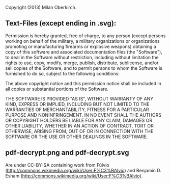 Copyright (2013) Milan Oberkirch.

Text-Files (except ending in .svg):
----------------------------------

Permission is hereby granted, free of charge, to any person (except persons
working on behalf of the military, a military organizations or organizations
promoting or manufacturing firearms or explosive weapons) obtaining a copy of
this software and associated documentation files (the "Software"), to deal in
the Software without restriction, including without limitation the rights to
use, copy, modify, merge, publish, distribute, sublicense, and/or sell copies
of the Software, and to permit persons to whom the Software is furnished to do
so, subject to the following conditions:

The above copyright notice and this permission notice shall be included in
all copies or substantial portions of the Software.

THE SOFTWARE IS PROVIDED "AS IS", WITHOUT WARRANTY OF ANY KIND, EXPRESS OR
IMPLIED, INCLUDING BUT NOT LIMITED TO THE WARRANTIES OF MERCHANTABILITY,
FITNESS FOR A PARTICULAR PURPOSE AND NONINFRINGEMENT. IN NO EVENT SHALL THE
AUTHORS OR COPYRIGHT HOLDERS BE LIABLE FOR ANY CLAIM, DAMAGES OR OTHER
LIABILITY, WHETHER IN AN ACTION OF CONTRACT, TORT OR OTHERWISE, ARISING FROM,
OUT OF OR IN CONNECTION WITH THE SOFTWARE OR THE USE OR OTHER DEALINGS IN THE
SOFTWARE.

pdf-decrypt.png and pdf-decrypt.svg
-----------------------------------

Are under CC-BY-SA containing work from Fúlvio
(http://commons.wikimedia.org/wiki/User:F%C3%BAlvio) and Benjamin D. Esham
(http://commons.wikimedia.org/wiki/User:F%C3%BAlvio).
